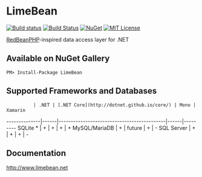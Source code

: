 # LimeBean

[![Build status](https://ci.appveyor.com/api/projects/status/g7x988f9jv0pov4c/branch/master?svg=true)](https://ci.appveyor.com/project/AlekseyMartynov/limebean)
[![Build Status](https://travis-ci.org/AlekseyMartynov/LimeBean.svg?branch=master)](https://travis-ci.org/AlekseyMartynov/LimeBean)
[![NuGet](https://img.shields.io/nuget/v/LimeBean.svg)](https://www.nuget.org/packages/LimeBean)
[![MIT License](https://img.shields.io/github/license/alekseymartynov/limebean.svg)](https://raw.githubusercontent.com/AlekseyMartynov/LimeBean/master/LICENSE.txt)

[RedBeanPHP](http://redbeanphp.com/)-inspired data access layer for .NET

## Available on NuGet Gallery

    PM> Install-Package LimeBean

## Supported Frameworks and Databases

              | .NET | [.NET Core](http://dotnet.github.io/core/) | Mono | Xamarin 
--------------|------|--------------------------------------------|------|---------
SQLite *      | +    | +                                          | +    | +
MySQL/MariaDB | +    | future                                     | +    | -
SQL Server    | +    | +                                          | +    | -

## Documentation

http://www.limebean.net